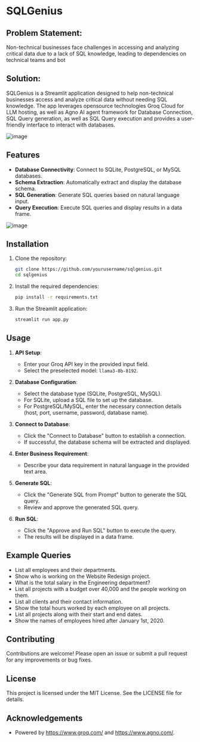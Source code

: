 # SQLGenius
 
## Problem Statement:
 
Non-technical businesses face challenges in accessing and analyzing critical data due to a lack of SQL knowledge, leading to dependencies on technical teams and bot
 
## Solution:
 
SQLGenius is a Streamlit application designed to help non-technical businesses access and analyze critical data without needing SQL knowledge. The app leverages opensource technologies Groq Cloud for LLM hosting, as well as Agno AI agent framework for  Database Connection, SQL Query generation, as well as SQL Query execution and provides a user-friendly interface to interact with databases.

![image](https://github.com/user-attachments/assets/59b74980-b82f-40ed-afc5-ad8229738c91)

## Features
 
- **Database Connectivity**: Connect to SQLite, PostgreSQL, or MySQL databases.
- **Schema Extraction**: Automatically extract and display the database schema.
- **SQL Generation**: Generate SQL queries based on natural language input.
- **Query Execution**: Execute SQL queries and display results in a data frame.

![image](https://github.com/user-attachments/assets/fa3f9e51-742e-4861-ad56-c032242ea470)
 
## Installation
 
1. Clone the repository:
    ```bash
    git clone https://github.com/yourusername/sqlgenius.git
    cd sqlgenius
    ```
 
2. Install the required dependencies:
    ```bash
    pip install -r requirements.txt
    ```
 
3. Run the Streamlit application:
    ```bash
    streamlit run app.py
    ```
 
## Usage
 
1. **API Setup**:
    - Enter your Groq API key in the provided input field.
    - Select the preselected model: `llama3-8b-8192`.
 
2. **Database Configuration**:
    - Select the database type (SQLite, PostgreSQL, MySQL).
    - For SQLite, upload a SQL file to set up the database.
    - For PostgreSQL/MySQL, enter the necessary connection details (host, port, username, password, database name).
 
3. **Connect to Database**:
    - Click the "Connect to Database" button to establish a connection.
    - If successful, the database schema will be extracted and displayed.
 
4. **Enter Business Requirement**:
    - Describe your data requirement in natural language in the provided text area.
 
5. **Generate SQL**:
    - Click the "Generate SQL from Prompt" button to generate the SQL query.
    - Review and approve the generated SQL query.
 
6. **Run SQL**:
    - Click the "Approve and Run SQL" button to execute the query.
    - The results will be displayed in a data frame.
 
## Example Queries
 
- List all employees and their departments.
- Show who is working on the Website Redesign project.
- What is the total salary in the Engineering department?
- List all projects with a budget over 40,000 and the people working on them.
- List all clients and their contact information.
- Show the total hours worked by each employee on all projects.
- List all projects along with their start and end dates.
- Show the names of employees hired after January 1st, 2020.
 
## Contributing
 
Contributions are welcome! Please open an issue or submit a pull request for any improvements or bug fixes.
 
## License
 
This project is licensed under the MIT License. See the LICENSE file for details.
 
## Acknowledgements
 
- Powered by https://www.groq.com/ and https://www.agno.com/.
 
